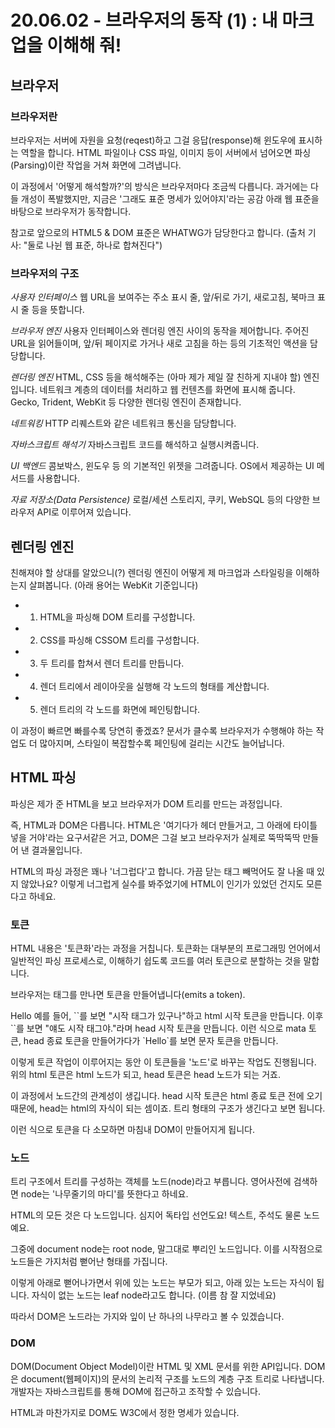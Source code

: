 # 20.06.02 - 브라우저의 동작 (1) : 내 마크업을 이해해 줘!
## 브라우저


### 브라우저란
브라우저는 서버에 자원을 요청(reqest)하고 그걸 응답(response)해 윈도우에 표시하는 역할을 합니다.
HTML 파일이나 CSS 파일, 이미지 등이 서버에서 넘어오면 파싱(Parsing)이란 작업을 거쳐 화면에 그려냅니다.

이 과정에서 '어떻게 해석할까?'의 방식은 브라우저마다 조금씩 다릅니다. 과거에는 다들 개성이 폭발했지만, 지금은 '그래도 표준 명세가 있어야지'라는 공감 아래 웹 표준을 바탕으로 브라우저가 동작합니다. 

참고로 앞으로의 HTML5 & DOM 표준은 WHATWG가 담당한다고 합니다. (출처 기사: "둘로 나뉜 웹 표준, 하나로 합쳐진다")




### 브라우저의 구조

*사용자 인터페이스*
웹 URL을 보여주는 주소 표시 줄, 앞/뒤로 가기, 새로고침, 북마크 표시 줄 등을 뜻합니다. 


*브라우저 엔진*
사용자 인터페이스와 렌더링 엔진 사이의 동작을 제어합니다. 주어진 URL을 읽어들이며, 앞/뒤 페이지로 가거나 새로 고침을 하는 등의 기초적인 액션을 담당합니다.


*렌더링 엔진*
HTML, CSS 등을 해석해주는 (아마 제가 제일 잘 친하게 지내야 할) 엔진입니다. 네트워크 계층의 데이터를 처리하고 웹 컨텐츠를 화면에 표시해 줍니다. Gecko, Trident, WebKit 등 다양한 렌더링 엔진이 존재합니다.


*네트워킹*
HTTP 리퀘스트와 같은 네트워크 통신을 담당합니다.


*자바스크립트 해석기*
자바스크립트 코드를 해석하고 실행시켜줍니다.


*UI 백엔드*
콤보박스, 윈도우 등 의 기본적인 위젯을 그려줍니다. OS에서 제공하는 UI 메서드를 사용합니다.


*자료 저장소(Data Persistence)*
로컬/세션 스토리지, 쿠키, WebSQL 등의 다양한 브라우저 API로 이루어져 있습니다.






## 렌더링 엔진
친해져야 할 상대를 알았으니(?) 렌더링 엔진이 어떻게 제 마크업과 스타일링을 이해하는지 살펴봅니다.
(아래 용어는 WebKit 기준입니다)

- 1. HTML을 파싱해 DOM 트리를 구성합니다.
- 2. CSS를 파싱해 CSSOM 트리를 구성합니다.
- 3. 두 트리를 합쳐서 렌더 트리를 만듭니다.
- 4. 렌더 트리에서 레이아웃을 실행해 각 노드의 형태를 계산합니다.
- 5. 렌더 트리의 각 노드를 화면에 페인팅합니다.

이 과정이 빠르면 빠를수록 당연히 좋겠죠?
문서가 클수록 브라우저가 수행해야 하는 작업도 더 많아지며, 스타일이 복잡할수록 페인팅에 걸리는 시간도 늘어납니다.






## HTML 파싱
파싱은 제가 준 HTML을 보고 브라우저가 DOM 트리를 만드는 과정입니다.

즉, HTML과 DOM은 다릅니다. HTML은 '여기다가 헤더 만들거고, 그 아래에 타이틀 넣을 거야'라는 요구서같은 거고, DOM은 그걸 보고 브라우저가 실제로 뚝딱뚝딱 만들어 낸 결과물입니다.


HTML의 파싱 과정은 꽤나 '너그럽다'고 합니다. 가끔 닫는 태그 빼먹어도 잘 나올 때 있지 않았나요? 이렇게 너그럽게 실수를 봐주었기에 HTML이 인기가 있었던 건지도 모른다고 하네요.



### 토큰
HTML 내용은 '토큰화'라는 과정을 거칩니다. 토큰화는 대부분의 프로그래밍 언어에서 일반적인 파싱 프로세스로, 이해하기 쉽도록 코드를 여러 토큰으로 분할하는 것을 말합니다.

브라우저는 태그를 만나면 토큰을 만들어냅니다(emits a token).

<html><head><meta charset="utf-8"/></head><body>Hello</body></html>
예를 들어, `<html>`를 보면 "시작 태그가 있구나"하고 html 시작 토큰을 만듭니다. 이후 `<head>`를 보면 "얘도 시작 태그야."라며 head 시작 토큰을 만듭니다. 이런 식으로 mata 토큰, head 종료 토큰을 만들어가다가 `Hello`를 보면 문자 토큰을 만듭니다.

이렇게 토큰 작업이 이루어지는 동안 이 토큰들을 '노드'로 바꾸는 작업도 진행됩니다. 위의 html 토큰은 html 노드가 되고, head 토큰은 head 노드가 되는 거죠.

이 과정에서 노드간의 관계성이 생깁니다. head 시작 토큰은 html 종료 토큰 전에 오기 때문에, head는 html의 자식이 되는 셈이죠. 트리 형태의 구조가 생긴다고 보면 됩니다.

이런 식으로 토큰을 다 소모하면 마침내 DOM이 만들어지게 됩니다. 



### 노드
트리 구조에서 트리를 구성하는 객체를 노드(node)라고 부릅니다. 영어사전에 검색하면 node는 '나무줄기의 마디'를 뜻한다고 하네요.

HTML의 모든 것은 다 노드입니다. 심지어 독타입 선언도요! 텍스트, 주석도 물론 노드예요.



그중에 document node는 root node, 말그대로 뿌리인 노드입니다. 이를 시작점으로 노드들은 가지처럼 뻗어난 형태를 가집니다.

이렇게 아래로 뻗어나가면서 위에 있는 노드는 부모가 되고, 아래 있는 노드는 자식이 됩니다. 자식이 없는 노드는 leaf node라고도 합니다. (이름 참 잘 지었네요)

따라서 DOM은 노드라는 가지와 잎이 난 하나의 나무라고 볼 수 있겠습니다.







### DOM
DOM(Document Object Model)이란 HTML 및 XML 문서를 위한 API입니다. DOM은 document(웹페이지)의 문서의 논리적 구조를 노드의 계층 구조 트리로 나타냅니다. 개발자는 자바스크립트를 통해 DOM에 접근하고 조작할 수 있습니다.

HTML과 마찬가지로 DOM도 W3C에서 정한 명세가 있습니다.

